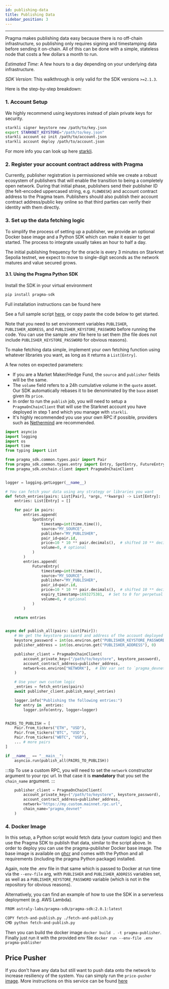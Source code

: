 ```yaml
---
id: publishing-data
title: Publishing Data
sidebar_position: 3
---
```


---

Pragma makes publishing data easy because there is no off-chain infrastructure, so publishing only requires signing and timestamping data before sending it on-chain. All of this can be done with a simple, stateless node that costs a few dollars a month to run.

_Estimated Time_: A few hours to a day depending on your underlying data infrastructure.

_SDK Version_: This walkthrough is only valid for the SDK versions `>=2.1.3`.

Here is the step-by-step breakdown:

### 1. Account Setup

We highly recommend using keystores instead of plain private keys for security.

```bash
starkli signer keystore new /path/to/key.json
export STARKNET_KEYSTORE="/path/to/key.json"
starkli account oz init /path/to/account.json
starkli account deploy /path/to/account.json
```

For more info you can look up here [starkli](https://book.starkli.rs/tutorials/starkli-101#starkli-101).

### 2. Register your account contract address with Pragma

Currently, publisher registration is permissioned while we create a robust ecosystem of publishers that will enable the transition to being a completely open network. During that initial phase, publishers send their publisher ID (the felt-encoded uppercased string, e.g. `FLOWDESK`) and account contract address to the Pragma team. Publishers should also publish their account contract address/public key online so that third parties can verify their identity with them directly.

### 3. Set up the data fetching logic

To simplify the process of setting up a publisher, we provide an optional Docker base image and a Python SDK which can make it easier to get started. The process to integrate usually takes an hour to half a day.

The initial publishing frequency for the oracle is every 3 minutes on Starknet Sepolia testnet, we expect to move to single-digit seconds as the network matures and value secured grows.

#### 3.1. Using the Pragma Python SDK

Install the SDK in your virtual environment

```bash
pip install pragma-sdk
```

Full installation instructions can be found here

See a full sample script [here](https://github.com/astraly-labs/pragma-sdk/blob/master/pragma-sdk/tests/docs/publish.py), or copy paste the code below to get started.

Note that you need to set environment variables `PUBLISHER`, `PUBLISHER_ADDRESS`, and `PUBLISHER_KEYSTORE_PASSWORD` before running the code. You can use the sample .env file here to set them (the file does not include `PUBLISHER_KEYSTORE_PASSWORD` for obvious reasons).

To make fetching data simple, implement your own fetching function using whatever libraries you want, as long as it returns a `List[Entry]`.

A few notes on expected parameters:

- If you are a Market Maker/Hedge Fund, the `source` and `publisher` fields will be the same.
- The `volume` field refers to a 24h cumulative volume in the `quote` asset. Our SDK automatically rebases it to be denominated
  by the `base` asset given its `price`.
- In order to run the `publish` job, you will need to setup a `PragmaOnChainClient` that will use
  the Starknet account you have deployed in step 1 and which you manage with `starkli`.
- It's highly recommended you use your own RPC if possible, providers such as [Nethermind](https://data.voyager.online/) are recommended.

```python
import asyncio
import logging
import os
import time
from typing import List

from pragma_sdk.common.types.pair import Pair
from pragma_sdk.common.types.entry import Entry, SpotEntry, FutureEntry
from pragma_sdk.onchain.client import PragmaOnChainClient


logger = logging.getLogger(__name__)

# You can fetch your data using any strategy or libraries you want
def fetch_entries(pairs: List[Pair], *args, **kwargs) -> List[Entry]:
    entries: List[Entry] = []

    for pair in pairs:
        entries.append(
            SpotEntry(
                timestamp=int(time.time()),
                source="MY_SOURCE",
                publisher="MY_PUBLISHER",
                pair_id=pair.id,
                price=10 * 10 ** pair.decimals(),  # shifted 10 ** decimals
                volume=0, # optional
            )
        )
        entries.append(
            FutureEntry(
                timestamp=int(time.time()),
                source="MY_SOURCE",
                publisher="MY_PUBLISHER",
                pair_id=pair.id,
                price=10 * 10 ** pair.decimals(),  # shifted 10 ** decimals
                expiry_timestamp=1693275381,  # Set to 0 for perpetual contracts
                volume=0, # optional
            )
        )

    return entries


async def publish_all(pairs: List[Pair]):
    # We get the keystore password and address of the account deployed in step 1.
    keystore_password = int(os.environ.get("PUBLISHER_KEYSTORE_PASSWORD"), 0)
    publisher_address = int(os.environ.get("PUBLISHER_ADDRESS"), 0)

    publisher_client = PragmaOnChainClient(
        account_private_key=("/path/to/keystore", keystore_password),
        account_contract_address=publisher_address,
        network=os.environ["NETWORK"],  # ENV var set to `pragma_devnet | pragma_testnet | pragma_mainnet`
    )

    # Use your own custom logic
    _entries = fetch_entries(pairs)
    await publisher_client.publish_many(_entries)

    logger.info("Publishing the following entries:")
    for entry in _entries:
        logger.info(entry, logger=logger)


PAIRS_TO_PUBLISH = [
    Pair.from_tickers("ETH", "USD"),
    Pair.from_tickers("BTC", "USD"),
    Pair.from_tickers("WBTC", "USD"),
    ... # more pairs
]

if __name__ == "__main__":
    asyncio.run(publish_all(PAIRS_TO_PUBLISH))

```

:::tip
To use a custom RPC, you will need to set the `network` constructor argument to your rpc url. In that case it is **mandatory** that you set the `chain_name` argument.
:::

```python
    publisher_client = PragmaOnChainClient(
        account_private_key=("/path/to/keystore", keystore_password),
        account_contract_address=publisher_address,
        network="https://my.custom.mainnet.rpc.url",
        chain_name="pragma_devnet"
    )
```

### 4. Docker Image

In this setup, a Python script would fetch data (your custom logic) and then use the Pragma SDK to publish that data, similar to the script above. In order to deploy you can use the pragma-publisher Docker base image. The base image is available on [ghcr](https://github.com/astraly-labs/pragma-sdk/pkgs/container/pragma-sdk%2Fpragma-sdk) and comes with the Python and all requirements (including the pragma Python package) installed.

Again, note the .env file in that same which is passed to Docker at run time via the `--env-file` arg, with `PUBLISHER` and `PUBLISHER_ADDRESS` variables set, as well as a `PUBLISHER_KEYSTORE_PASSWORD` variable (which is not in the repository for obvious reasons).

Alternatively, you can find an example of how to use the SDK in a serverless deployment (e.g. AWS Lambda).

```bash
FROM astraly-labs/pragma-sdk/pragma-sdk:2.0.1:latest

COPY fetch-and-publish.py ./fetch-and-publish.py
CMD python fetch-and-publish.py
```

Then you can build the docker image `docker build . -t pragma-publisher`.
Finally just run it with the provided env file `docker run --env-file .env pragma-publisher`

## Price Pusher

If you don't have any data but still want to push data onto the network to increase resiliency of the system.
You can simply run the `price-pusher` [image](https://github.com/astraly-labs/pragma-sdk/pkgs/container/pragma-sdk%2Fprice-pusher).
More instructions on this service can be found [here](https://github.com/astraly-labs/pragma-sdk/tree/master/price-pusher)